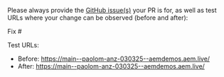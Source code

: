 Please always provide the [GitHub issue(s)](../issues) your PR is for, as well as test URLs where your change can be observed (before and after):

Fix #<gh-issue-id>

Test URLs:
- Before: https://main--paolom-anz-030325--aemdemos.aem.live/
- After: https://main--paolom-anz-030325--aemdemos.aem.live/
